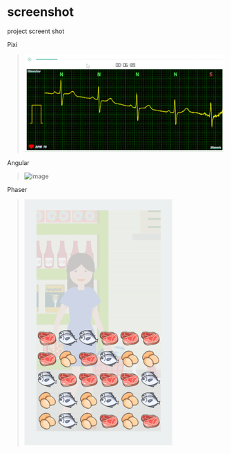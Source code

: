 # screenshot
project screent shot

Pixi 
> ![image](https://github.com/zero3william/screenshot/blob/master/data-visualization/ecg.gif)

Angular
> ![image](https://github.com/zero3william/screenshot/blob/master/dealer/dealer.gif)

Phaser
> ![image](https://github.com/zero3william/screenshot/blob/master/game/market.gif)
